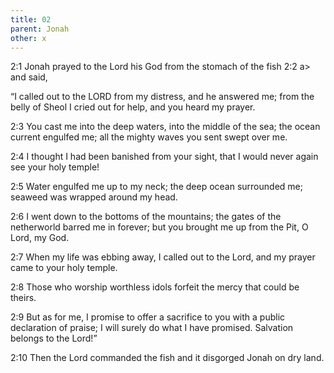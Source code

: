 ```yaml
---
title: 02
parent: Jonah
other: x
---
```


<a name="2:1">2:1</a> Jonah prayed to the Lord his God from the stomach of the fish <a>2:2</a> a> and said,

“I called out to the LORD from my distress,
and he answered me;
from the belly of Sheol I cried out for help,
and you heard my prayer.

<a name="2:3">2:3</a> You cast me into the deep waters,
into the middle of the sea;
the ocean current engulfed me;
all the mighty waves you sent swept over me.

<a name="2:4">2:4</a> I thought I had been banished from your sight,
that I would never again see your holy temple!

<a name="2:5">2:5</a> Water engulfed me up to my neck;
the deep ocean surrounded me;
seaweed was wrapped around my head.

<a name="2:6">2:6</a> I went down to the bottoms of the mountains;
the gates of the netherworld barred me in forever;
but you brought me up from the Pit, O Lord, my God.

<a name="2:7">2:7</a> When my life was ebbing away, I called out to the Lord,
and my prayer came to your holy temple.

<a name="2:8">2:8</a> Those who worship worthless idols forfeit the mercy that could be theirs.

<a name="2:9">2:9</a> But as for me, I promise to offer a sacrifice to you with a public declaration of praise;
I will surely do what I have promised.
Salvation belongs to the Lord!”

<a name="2:10">2:10</a> Then the Lord commanded the fish and it disgorged Jonah on dry land.
